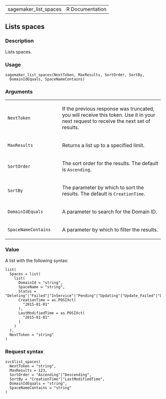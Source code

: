 <table style="width: 100%;">
<tbody>
<tr class="odd">
<td>sagemaker_list_spaces</td>
<td style="text-align: right;">R Documentation</td>
</tr>
</tbody>
</table>

## Lists spaces

### Description

Lists spaces.

### Usage

    sagemaker_list_spaces(NextToken, MaxResults, SortOrder, SortBy,
      DomainIdEquals, SpaceNameContains)

### Arguments

<table>
<colgroup>
<col style="width: 35%" />
<col style="width: 65%" />
</colgroup>
<tbody>
<tr class="odd">
<td><code id="sagemaker_list_spaces_:_NextToken">NextToken</code></td>
<td><p>If the previous response was truncated, you will receive this
token. Use it in your next request to receive the next set of
results.</p></td>
</tr>
<tr class="even">
<td><code id="sagemaker_list_spaces_:_MaxResults">MaxResults</code></td>
<td><p>Returns a list up to a specified limit.</p></td>
</tr>
<tr class="odd">
<td><code id="sagemaker_list_spaces_:_SortOrder">SortOrder</code></td>
<td><p>The sort order for the results. The default is
<code>Ascending</code>.</p></td>
</tr>
<tr class="even">
<td><code id="sagemaker_list_spaces_:_SortBy">SortBy</code></td>
<td><p>The parameter by which to sort the results. The default is
<code>CreationTime</code>.</p></td>
</tr>
<tr class="odd">
<td><code
id="sagemaker_list_spaces_:_DomainIdEquals">DomainIdEquals</code></td>
<td><p>A parameter to search for the Domain ID.</p></td>
</tr>
<tr class="even">
<td><code
id="sagemaker_list_spaces_:_SpaceNameContains">SpaceNameContains</code></td>
<td><p>A parameter by which to filter the results.</p></td>
</tr>
</tbody>
</table>

### Value

A list with the following syntax:

    list(
      Spaces = list(
        list(
          DomainId = "string",
          SpaceName = "string",
          Status = "Deleting"|"Failed"|"InService"|"Pending"|"Updating"|"Update_Failed"|"Delete_Failed",
          CreationTime = as.POSIXct(
            "2015-01-01"
          ),
          LastModifiedTime = as.POSIXct(
            "2015-01-01"
          )
        )
      ),
      NextToken = "string"
    )

### Request syntax

    svc$list_spaces(
      NextToken = "string",
      MaxResults = 123,
      SortOrder = "Ascending"|"Descending",
      SortBy = "CreationTime"|"LastModifiedTime",
      DomainIdEquals = "string",
      SpaceNameContains = "string"
    )
